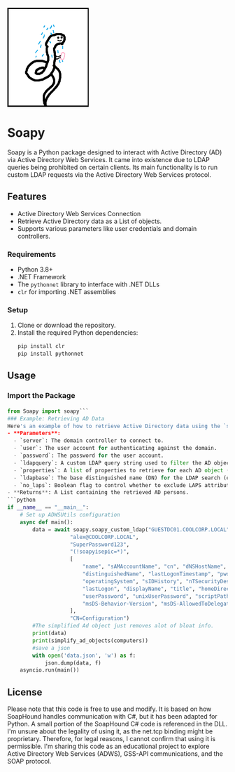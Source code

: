![alt text](https://github.com/DrTurtlebot/SoaPy/blob/main/logo.png?raw=true)
# Soapy
Soapy is a Python package designed to interact with Active Directory (AD) via Active Directory Web Services. It came into existence due to LDAP queries being prohibited on certain clients. Its main functionality is to run custom LDAP requests via the Active Directory Web Services protocol. 
## Features
- Active Directory Web Services Connection
- Retrieve Active Directory data as a List of objects.
- Supports various parameters like user credentials and domain controllers.
### Requirements
- Python 3.8+
- .NET Framework
- The `pythonnet` library to interface with .NET DLLs
- `clr` for importing .NET assemblies
### Setup
1. Clone or download the repository.
2. Install the required Python dependencies:
    ```bash
    pip install clr
    pip install pythonnet
    ```
## Usage
### Import the Package
```python
from Soapy import soapy```
### Example: Retrieving AD Data
Here's an example of how to retrieve Active Directory data using the `soapy_custom_ldap` method:
- **Parameters**:
  - `server`: The domain controller to connect to.
  - `user`: The user account for authenticating against the domain.
  - `password`: The password for the user account.
  - `ldapquery`: A custom LDAP query string used to filter the AD objects (e.g., "(!soapyisepic=*)").
  - `properties`: A list of properties to retrieve for each AD object (e.g., "name", "sAMAccountName").
  - `ldapbase`: The base distinguished name (DN) for the LDAP search (e.g., "CN=Configuration").
  - `no_laps`: Boolean flag to control whether to exclude LAPS attributes from the data (default is `True`). (Local Administrator Password Solution)
- **Returns**: A List containing the retrieved AD persons.
```python
if __name__ == "__main__":
    # Set up ADWSUtils configuration
    async def main():
        data = await soapy.soapy_custom_ldap("GUESTDC01.COOLCORP.LOCAL",
                    "alex@COOLCORP.LOCAL",
                    "SuperPassword123",
                    "(!soapyisepic=*)",
                    [
                        "name", "sAMAccountName", "cn", "dNSHostName", "objectSid", "objectGUID", "primaryGroupID",
                        "distinguishedName", "lastLogonTimestamp", "pwdLastSet", "servicePrincipalName", "description",
                        "operatingSystem", "sIDHistory", "nTSecurityDescriptor", "userAccountControl", "whenCreated",
                        "lastLogon", "displayName", "title", "homeDirectory",
                        "userPassword", "unixUserPassword", "scriptPath", "adminCount", "member",
                        "msDS-Behavior-Version", "msDS-AllowedToDelegateTo", "gPCFileSysPath", "gPLink", "gPOptions"
                    ],
                    "CN=Configuration")
        #The simplified Ad object just removes alot of bloat info.  
        print(data)
        print(simplify_ad_objects(computers))
        #save a json
        with open('data.json', 'w') as f:
            json.dump(data, f)
    asyncio.run(main())
```
## License
Please note that this code is free to use and modify. It is based on how SoapHound handles communication with C#, but it has been adapted for Python. A small portion of the SoapHound C# code is referenced in the DLL. I'm unsure about the legality of using it, as the net.tcp binding might be proprietary. Therefore, for legal reasons, I cannot confirm that using it is permissible. I'm sharing this code as an educational project to explore Active Directory Web Services (ADWS), GSS-API communications, and the SOAP protocol.

